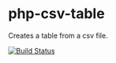 # php-csv-table
Creates a table from a csv file.


[![Build Status](https://travis-ci.org/corycollier/php-cli.svg?branch=master)](https://travis-ci.org/corycollier/php-cli.svg?branch=master)
